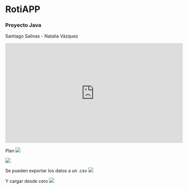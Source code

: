 # RotiAPP
### Proyecto Java

Santiago Salinas - Natalia Vázquez

<iframe width="560" height="315" src="https://www.youtube.com/embed/rIin73FIiFE" title="YouTube video player" frameborder="0" allow="accelerometer; autoplay; clipboard-write; encrypted-media; gyroscope; picture-in-picture; web-share" allowfullscreen></iframe>

Plan
![](https://i.imgur.com/mPSYBA2.jpg)

![](https://i.imgur.com/bdUyt4g.png)


Se pueden exportar los datos a un .csv
![](https://i.imgur.com/zWLegcb.png)

Y cargar desde cero
![](https://i.imgur.com/H7TJUdo.png)